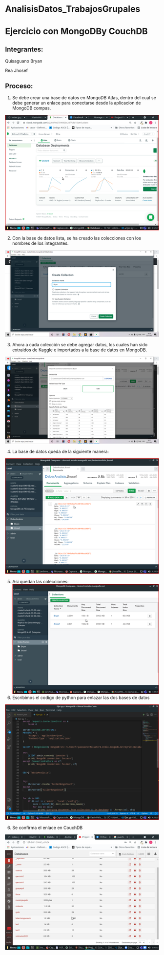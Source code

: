 # AnalisisDatos_TrabajosGrupales
# Ejercicio con MongoDBy CouchDB

Integrantes:
--------------------------------------------------
Quisaguano Bryan

Rea Jhosef


Proceso:
-------------------------
1. Se debe crear una base de datos en MongoDB Atlas, dentro del cual se debe generar un enlace para conectarse desde la aplicacion de MongoDB compas. 


<img src="https://github.com/JhosefRea/An-lisisDatos_TrabajosGrupales/blob/Ejercicio_MongoDB_CouchDB/Img/7.png" alt="1"/>

2. Con la base de datos lista, se ha creado las colecciones con los nombres de los integrantes.

<img src="https://github.com/JhosefRea/An-lisisDatos_TrabajosGrupales/blob/Ejercicio_MongoDB_CouchDB/Img/1.png" alt="1"/>

3. Ahora a cada colección se debe agregar datos, los cuales han sido extraidos de Kaggle e importados a la base de datos en MongoDB.
 
<img src="https://github.com/JhosefRea/An-lisisDatos_TrabajosGrupales/blob/Ejercicio_MongoDB_CouchDB/Img/2.png" alt="2"/>

4. La base de datos queda de la siguiente manera:

<img src="https://github.com/JhosefRea/An-lisisDatos_TrabajosGrupales/blob/Ejercicio_MongoDB_CouchDB/Img/3.png" alt="3"/>

5.   Asi quedan las colecciones: <img src="https://github.com/JhosefRea/An-lisisDatos_TrabajosGrupales/blob/Ejercicio_MongoDB_CouchDB/Img/6.png" alt="1"/>
6.    Escribimos el codigo de python para enlazar las dos bases de datos
<img src="https://github.com/JhosefRea/An-lisisDatos_TrabajosGrupales/blob/Ejercicio_MongoDB_CouchDB/Img/4.png" alt="1"/>

6.  Se confirma el enlace en CouchDB
<img src="https://github.com/JhosefRea/An-lisisDatos_TrabajosGrupales/blob/Ejercicio_MongoDB_CouchDB/Img/5.png" alt="1"/>


